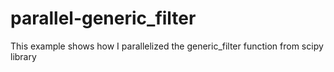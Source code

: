 # parallel-generic_filter
This example shows how I parallelized the generic_filter function from scipy library
